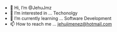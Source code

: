 - 👋 Hi, I’m @JehuJmz
- 👀 I’m interested in ... Techonolgy
- 🌱 I’m currently learning ... Software Development
- 📫 How to reach me ... jehujimenez@hotmail.com

<!---
JehuJmz/JehuJmz is a ✨ special ✨ repository because its `README.md` (this file) appears on your GitHub profile.
You can click the Preview link to take a look at your changes.
--->
